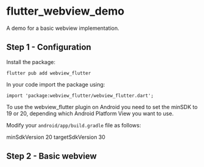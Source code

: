# flutter_webview_demo

A demo for a basic webview implementation.

## Step 1 - Configuration

Install the package:

`flutter pub add webview_flutter`

In your code import the package using:

`import 'package:webview_flutter/webview_flutter.dart';`


To use the webview_flutter plugin on Android you need to set the minSDK to 19 or 20, depending which Android Platform View you want to use.

Modify your `android/app/build.gradle` file as follows:

minSdkVersion 20
targetSdkVersion 30

## Step 2 - Basic webview








